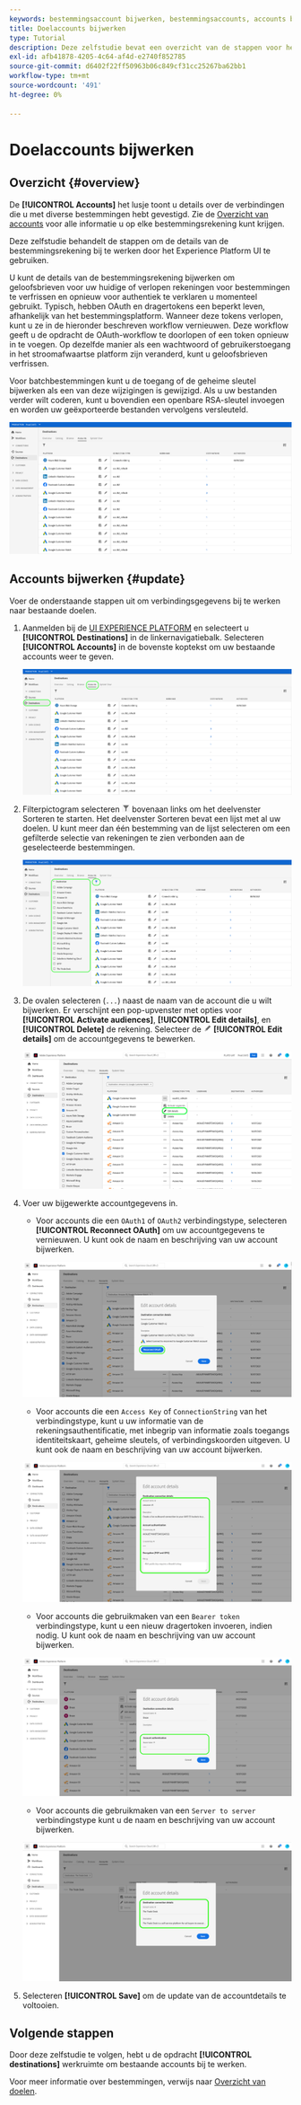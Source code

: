 ```yaml
---
keywords: bestemmingsaccount bijwerken, bestemmingsaccounts, accounts bijwerken, doel bijwerken
title: Doelaccounts bijwerken
type: Tutorial
description: Deze zelfstudie bevat een overzicht van de stappen voor het bijwerken van bestemmingsaccounts in de gebruikersinterface van Adobe Experience Platform
exl-id: afb41878-4205-4c64-af4d-e2740f852785
source-git-commit: d6402f22ff50963b06c849cf31cc25267ba62bb1
workflow-type: tm+mt
source-wordcount: '491'
ht-degree: 0%

---
```


# Doelaccounts bijwerken

## Overzicht {#overview}

De **[!UICONTROL Accounts]** het lusje toont u details over de verbindingen die u met diverse bestemmingen hebt gevestigd. Zie de [Overzicht van accounts](../ui/destinations-workspace.md#accounts) voor alle informatie u op elke bestemmingsrekening kunt krijgen.

Deze zelfstudie behandelt de stappen om de details van de bestemmingsrekening bij te werken door het Experience Platform UI te gebruiken.

U kunt de details van de bestemmingsrekening bijwerken om geloofsbrieven voor uw huidige of verlopen rekeningen voor bestemmingen te verfrissen en opnieuw voor authentiek te verklaren u momenteel gebruikt. Typisch, hebben OAuth en dragertokens een beperkt leven, afhankelijk van het bestemmingsplatform. Wanneer deze tokens verlopen, kunt u ze in de hieronder beschreven workflow vernieuwen. Deze workflow geeft u de opdracht de OAuth-workflow te doorlopen of een token opnieuw in te voegen. Op dezelfde manier als een wachtwoord of gebruikerstoegang in het stroomafwaartse platform zijn veranderd, kunt u geloofsbrieven verfrissen.

Voor batchbestemmingen kunt u de toegang of de geheime sleutel bijwerken als een van deze wijzigingen is gewijzigd. Als u uw bestanden verder wilt coderen, kunt u bovendien een openbare RSA-sleutel invoegen en worden uw geëxporteerde bestanden vervolgens versleuteld.

![Het tabblad Accounts](../assets/ui/update-accounts/destination-accounts.png)

## Accounts bijwerken {#update}

Voer de onderstaande stappen uit om verbindingsgegevens bij te werken naar bestaande doelen.

1. Aanmelden bij de [UI EXPERIENCE PLATFORM](https://platform.adobe.com/) en selecteert u **[!UICONTROL Destinations]** in de linkernavigatiebalk. Selecteren **[!UICONTROL Accounts]** in de bovenste koptekst om uw bestaande accounts weer te geven.

   ![Het tabblad Accounts](../assets/ui/update-accounts/accounts-tab.png)

2. Filterpictogram selecteren ![Filter-pictogram](../assets/ui/update-accounts/filter.png) bovenaan links om het deelvenster Sorteren te starten. Het deelvenster Sorteren bevat een lijst met al uw doelen. U kunt meer dan één bestemming van de lijst selecteren om een gefilterde selectie van rekeningen te zien verbonden aan de geselecteerde bestemmingen.

   ![Bestemmingsaccounts filteren](../assets/ui/update-accounts/filter-accounts.png)

3. De ovalen selecteren (`...`) naast de naam van de account die u wilt bijwerken. Er verschijnt een pop-upvenster met opties voor **[!UICONTROL Activate audiences]**, **[!UICONTROL Edit details]**, en **[!UICONTROL Delete]** de rekening. Selecteer de ![Knop Details bewerken](../assets/ui/workspace/pencil-icon.png) **[!UICONTROL Edit details]** om de accountgegevens te bewerken.

   ![Account bewerken](../assets/ui/update-accounts/accounts-edit.png)

4. Voer uw bijgewerkte accountgegevens in.

   * Voor accounts die een `OAuth1` of `OAuth2` verbindingstype, selecteren **[!UICONTROL Reconnect OAuth]** om uw accountgegevens te vernieuwen. U kunt ook de naam en beschrijving van uw account bijwerken.

   ![Details OAuth bewerken](../assets/ui/update-accounts/edit-details-oauth.png)

   * Voor accounts die een `Access Key` of `ConnectionString` van het verbindingstype, kunt u uw informatie van de rekeningsauthentificatie, met inbegrip van informatie zoals toegangs identiteitskaart, geheime sleutels, of verbindingskoorden uitgeven. U kunt ook de naam en beschrijving van uw account bijwerken.

   ![Toegangstoets details bewerken](../assets/ui/update-accounts/edit-details-key.png)

   * Voor accounts die gebruikmaken van een `Bearer token` verbindingstype, kunt u een nieuw dragertoken invoeren, indien nodig. U kunt ook de naam en beschrijving van uw account bijwerken.

   ![Token details van drager bewerken](../assets/ui/update-accounts/edit-details-bearer.png)

   * Voor accounts die gebruikmaken van een `Server to server` verbindingstype kunt u de naam en beschrijving van uw account bijwerken.

   ![Details van server naar server bewerken](../assets/ui/update-accounts/edit-details-s2s.png)

5. Selecteren **[!UICONTROL Save]** om de update van de accountdetails te voltooien.

## Volgende stappen

Door deze zelfstudie te volgen, hebt u de opdracht **[!UICONTROL destinations]** werkruimte om bestaande accounts bij te werken.

Voor meer informatie over bestemmingen, verwijs naar [Overzicht van doelen](../catalog/overview.md).